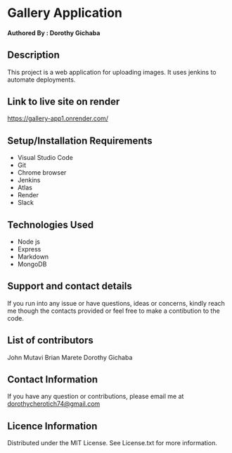 # Gallery Application
#### Authored By : **Dorothy Gichaba**
## Description
This project is a web application for uploading images. It uses jenkins to automate deployments.
## Link to live site on render
https://gallery-app1.onrender.com/
## Setup/Installation Requirements
* Visual Studio Code
* Git
* Chrome browser
* Jenkins
* Atlas
* Render
* Slack
## Technologies Used
* Node js
* Express
* Markdown
* MongoDB
## Support and contact details
If you run into any issue or have questions, ideas or concerns, kindly reach me though the contacts provided or feel free to make a contibution to the code.
## List of contributors
John Mutavi
Brian Marete
Dorothy Gichaba
## Contact Information
If you have any question or contributions, please email me at dorothycherotich74@gmail.com
## Licence Information
Distributed under the MIT License. See License.txt for more information.

